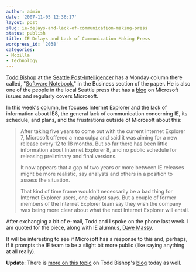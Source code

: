 ```yaml
---
author: admin
date: '2007-11-05 12:36:17'
layout: post
slug: ie-delays-and-lack-of-communication-making-press
status: publish
title: IE Delays and Lack of Communication Making Press
wordpress_id: '2038'
categories:
- Mozilla
- Technology
---
```

<a href="http://blog.seattlepi.nwsource.com/microsoft/bio.asp#bio18359">Todd Bishop</a> at the <a href="http://seattlepi.nwsource.com/">Seattle Post-Intelligencer</a> has a Monday column there called, "<a href="http://seattlepi.nwsource.com/business/338069_software05.html">Software Notebook</a>," in the Business section of the paper. He is also one of the people in the local Seattle press that has a <a href="http://blog.seattlepi.nwsource.com/microsoft/">blog</a> on Microsoft issues and regularly covers Microsoft.

In this week's <a href="http://seattlepi.nwsource.com/business/338069_software05.html">column</a>, he focuses Internet Explorer and the lack of information about IE8, the general lack of communication concerning IE, its schedule, and plans, and the frustrations outside of Microsoft about this:
<blockquote>After taking five years to come out with the current Internet Explorer 7, Microsoft offered a mea culpa and said it was aiming for a new release every 12 to 18 months. But so far there has been little information about Internet Explorer 8, and no public schedule for releasing preliminary and final versions.

It now appears that a gap of two years or more between IE releases might be more realistic, say analysts and others in a position to assess the situation.

That kind of time frame wouldn't necessarily be a bad thing for Internet Explorer users, one analyst says. But a couple of former members of the Internet Explorer team say they wish the company was being more clear about what the next Internet Explorer will entail.</blockquote>
After exchanging a bit of e-mail, Todd and I spoke on the phone last week. I am quoted for the piece, along with IE alumnus, <a href="http://www.dmassy.com">Dave Massy</a>.

It will be interesting to see if Microsoft has a response to this and, perhaps, if it prompts the IE team to be a slight bit more public (like saying anything at all really).

<strong>Update</strong>: There is <a href="http://blog.seattlepi.nwsource.com/microsoft/archives/125076.asp">more on this topic</a> on Todd Bishop's <a href="http://blog.seattlepi.nwsource.com/microsoft/">blog</a> today as well.
